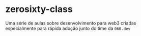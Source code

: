 # zerosixty-class

Uma série de aulas sobre desenvolvimento para web3 criadas especialmente para rápida adoção junto do time da `060.dev`